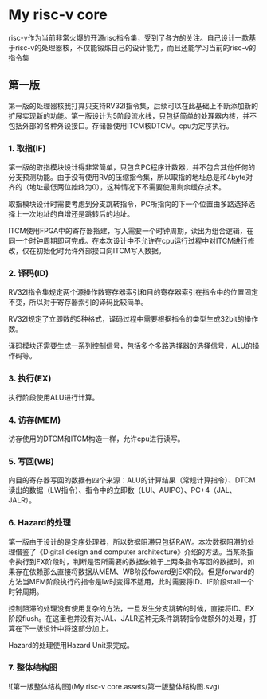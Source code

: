 # My risc-v core

risc-v作为当前非常火爆的开源risc指令集，受到了各方的关注。自己设计一款基于risc-v的处理器核，不仅能锻炼自己的设计能力，而且还能学习当前的risc-v的指令集

## 第一版

第一版的处理器核我打算只支持RV32I指令集，后续可以在此基础上不断添加新的扩展实现新的功能。第一版设计为5阶段流水线，只包括简单的处理器内核，并不包括外部的各种外设接口。存储器使用ITCM核DTCM。cpu为定序执行。

### 1. 取指(IF)

第一版的取指模块设计得非常简单，只包含PC程序计数器，并不包含其他任何的分支预测功能。由于没有使用RV的压缩指令集，所以取指的地址总是和4byte对齐的（地址最低两位始终为0），这种情况下不需要使用剩余缓存技术。

取指模块设计时需要考虑到分支跳转指令，PC所指向的下一个位置由多路选择选择上一次地址的自增还是跳转后的地址。

ITCM使用FPGA中的寄存器搭建，写入需要一个时钟周期，读出为组合逻辑，在同一个时钟周期即可完成。在本次设计中不允许在cpu运行过程中对ITCM进行修改，仅在初始化时允许外部接口向ITCM写入数据。

### 2. 译码(ID)

RV32I指令集规定两个源操作数寄存器索引和目的寄存器索引在指令中的位置固定不变，所以对于寄存器索引的译码比较简单。

RV32I规定了立即数的5种格式，译码过程中需要根据指令的类型生成32bit的操作数。

译码模块还需要生成一系列控制信号，包括多个多路选择器的选择信号，ALU的操作码等。

### 3. 执行(EX)

执行阶段使用ALU进行计算。

### 4. 访存(MEM)

访存使用的DTCM和ITCM构造一样，允许cpu进行读写。

### 5. 写回(WB)

向目的寄存器写回的数据有四个来源：ALU的计算结果（常规计算指令）、DTCM读出的数据（LW指令）、指令中的立即数（LUI、AUIPC）、PC+4（JAL、JALR）。

### 6. Hazard的处理

第一版由于设计的是定序处理器，所以数据阻滞只包括RAW。本次数据阻滞的处理借鉴了《Digital design and computer architecture》介绍的方法。当某条指令执行到EX阶段时，判断是否所需要的数据依赖于上两条指令写回的数据时。如果存在依赖那么直接将数据从MEM、WB阶段foward到EX阶段。但是forward的方法当MEM阶段执行的指令是lw时变得不适用，此时需要将ID、IF阶段stall一个时钟周期。

控制阻滞的处理没有使用复杂的方法，一旦发生分支跳转的时候，直接将ID、EX阶段flush。在这里也并没有对JAL、JALR这种无条件跳转指令做额外的处理，打算在下一版设计中将这部分加上。

Hazard的处理使用Hazard Unit来完成。

### 7. 整体结构图

![第一版整体结构图](My risc-v core.assets/第一版整体结构图.svg)